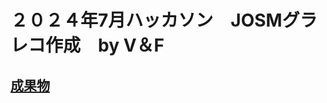 # ２０２４年7月ハッカソン　JOSMグラレコ作成　by V＆F

## [成果物](https://github.com/furuhashilab/V-F_UN-Validation/issues/5#issuecomment-2201684454)
